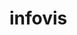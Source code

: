 # infovis
<div class="flourish-embed flourish-chart" data-src="visualisation/4405085"><script src="https://public.flourish.studio/resources/embed.js"></script></div>
